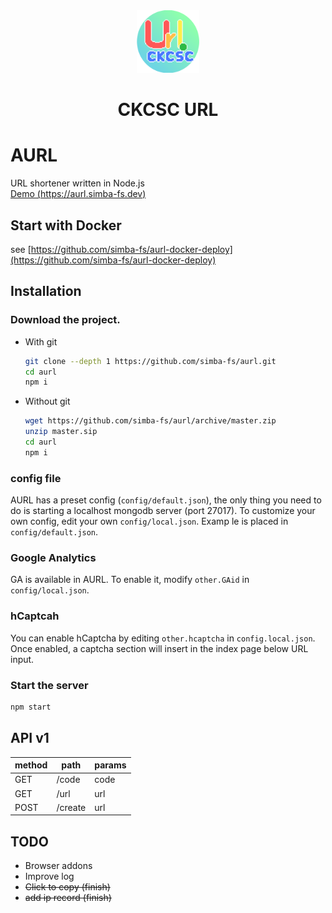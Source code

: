 <div align="center">
	<img src="./public/assets/img/icon-1024.png" alt="AURL" width=100>
	<h1>CKCSC URL</h1>
</div>

# AURL
URL shortener written in Node.js  
[Demo (https://aurl.simba-fs.dev)](https://aurl.simba-fs.dev)

## Start with Docker
see [https://github.com/simba-fs/aurl-docker-deploy](https://github.com/simba-fs/aurl-docker-deploy)

## Installation
### Download the project.
- With git
	```BASH
	git clone --depth 1 https://github.com/simba-fs/aurl.git
	cd aurl
	npm i 
	```
- Without git
	```BASH
	wget https://github.com/simba-fs/aurl/archive/master.zip
	unzip master.sip
	cd aurl
	npm i 
	```

### config file
AURL has a preset config (`config/default.json`), the only thing you need to do is starting a localhost mongodb server (port 27017). To customize your own config, edit your own `config/local.json`. Examp	le is placed in `config/default.json`.

### Google Analytics
GA is available in AURL. To enable it, modify `other.GAid` in `config/local.json`.

### hCaptcah
You can enable hCaptcha by editing `other.hcaptcha` in `config.local.json`. Once enabled, a captcha section will insert in the index page below URL input.

### Start the server
```bash
npm start
```

## API v1
| method | path    | params |
| ------ | ------- | ------ |
| GET    | /code   | code   |
| GET    | /url    | url    |
| POST   | /create | url    |

## TODO
- Browser addons
- Improve log
- ~~Click to copy (finish)~~
- ~~add ip record (finish)~~

